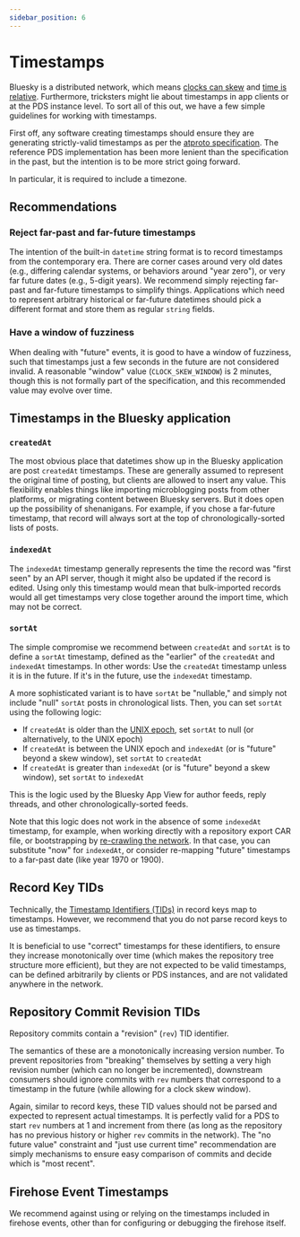 ```yaml
---
sidebar_position: 6
---
```


# Timestamps

Bluesky is a distributed network, which means [clocks can skew](https://en.wikipedia.org/wiki/Clock_skew) and [time is relative](https://en.wikipedia.org/wiki/General_relativity). Furthermore, tricksters might lie about timestamps in app clients or at the PDS instance level. To sort all of this out, we have a few simple guidelines for working with timestamps.

First off, any software creating timestamps should ensure they are generating strictly-valid timestamps as per the [atproto specification](https://atproto.com/specs/lexicon#datetime). The reference PDS implementation has been more lenient than the specification in the past, but the intention is to be more strict going forward.

In particular, it is required to include a timezone.

## Recommendations

### Reject far-past and far-future timestamps

The intention of the built-in `datetime` string format is to record timestamps from the contemporary era. There are corner cases around very old dates (e.g., differing calendar systems, or behaviors around "year zero"), or very far future dates (e.g., 5-digit years). We recommend simply rejecting far-past and far-future timestamps to simplify things. Applications which need to represent arbitrary historical or far-future datetimes should pick a different format and store them as regular `string` fields.

### Have a window of fuzziness

When dealing with "future" events, it is good to have a window of fuzziness, such that timestamps just a few seconds in the future are not considered invalid. A reasonable "window" value (`CLOCK_SKEW_WINDOW`) is 2 minutes, though this is not formally part of the specification, and this recommended value may evolve over time.


## Timestamps in the Bluesky application

### `createdAt`

The most obvious place that datetimes show up in the Bluesky application are post `createdAt` timestamps. These are generally assumed to represent the original time of posting, but clients are allowed to insert any value. This flexibility enables things like importing microblogging posts from other platforms, or migrating content between Bluesky servers. But it does open up the possibility of shenanigans. For example, if you chose a far-future timestamp, that record will always sort at the top of chronologically-sorted lists of posts.

### `indexedAt`

The `indexedAt` timestamp generally represents the time the record was "first seen" by an API server, though it might also be updated if the record is edited. Using only this timestamp would mean that bulk-imported records would all get timestamps very close together around the import time, which may not be correct.

### `sortAt`

The simple compromise we recommend between `createdAt` and `sortAt` is to define a `sortAt` timestamp, defined as the "earlier" of the `createdAt` and `indexedAt` timestamps. In other words: Use the `createdAt` timestamp unless it is in the future. If it's in the future, use the `indexedAt` timestamp.

A more sophisticated variant is to have `sortAt` be "nullable," and simply not include "null" `sortAt` posts in chronological lists. Then, you can set `sortAt` using the following logic:

* If `createdAt` is older than the [UNIX epoch](https://en.wikipedia.org/wiki/Unix_time), set `sortAt` to null (or alternatively, to the UNIX epoch)
* If `createdAt` is between the UNIX epoch and `indexedAt` (or is "future" beyond a skew window), set `sortAt` to `createdAt`
* If `createdAt` is greater than `indexedAt` (or is "future" beyond a skew window), set `sortAt` to `indexedAt`

This is the logic used by the Bluesky App View for author feeds, reply threads, and other chronologically-sorted feeds.

Note that this logic does not work in the absence of some `indexedAt` timestamp, for example, when working directly with a repository export CAR file, or bootstrapping by [re-crawling the network](/docs/advanced-guides/backfill). In that case, you can substitute "now" for `indexedAt`, or consider re-mapping "future" timestamps to a far-past date (like year 1970 or 1900).

## Record Key TIDs

Technically, the [Timestamp Identifiers (TIDs)](https://atproto.com/specs/record-key#record-key-type-tid) in record keys map to timestamps. However, we recommend that you do not parse record keys to use as timestamps.

 It is beneficial to use "correct" timestamps for these identifiers, to ensure they increase monotonically over time (which makes the repository tree structure more efficient), but they are not expected to be valid timestamps, can be defined arbitrarily by clients or PDS instances, and are not validated anywhere in the network.

## Repository Commit Revision TIDs

Repository commits contain a "revision" (`rev`) TID identifier.

The semantics of these are a monotonically increasing version number. To prevent repositories from "breaking" themselves by setting a very high revision number (which can no longer be incremented), downstream consumers should ignore commits with `rev` numbers that correspond to a timestamp in the future (while allowing for a clock skew window).

Again, similar to record keys, these TID values should not be parsed and expected to represent actual timestamps. It is perfectly valid for a PDS to start `rev` numbers at 1 and increment from there (as long as the repository has no previous history or higher `rev` commits in the network). The "no future value" constraint and "just use current time" recommendation are simply mechanisms to ensure easy comparison of commits and decide which is "most recent".

## Firehose Event Timestamps

We recommend against using or relying on the timestamps included in firehose events, other than for configuring or debugging the firehose itself.
